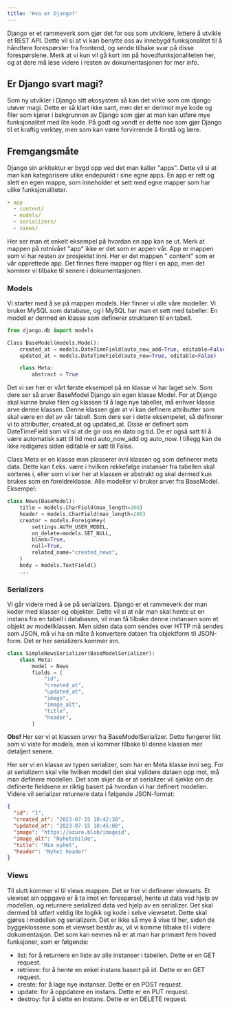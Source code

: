 ```yaml
---
title: 'Hva er Django?'
---
```


Django er et rammeverk som gjør det for oss som utviklere, lettere å utvikle et REST API. Dette vil
si at vi kan benytte oss av innebygd funksjonalitet til å håndtere forespørsler fra frontend, og
sende tilbake svar på disse forespørslene. Merk at vi kun vil gå kort inn på hovedfunksjonaliteten
her, og at dere må lese videre i resten av dokumentasjonen for mer info.

## Er Django svart magi?

Som ny utvikler i Django sitt økosystem så kan det virke som om django utøver magi. Dette er så
klart ikke sant, men det er derimot mye kode og filer som kjører i bakgrunnen av Django som gjør at
man kan utføre mye funksjonalitet med lite kode. På godt og vondt er dette noe som gjør Django til
et kraftig verktøy, men som kan være forvirrende å forstå og lære.

## Fremgangsmåte

Django sin arkitektur er bygd opp ved det man kaller "apps". Dette vil si at man kan kategorisere
ulike endepunkt i sine egne apps. En app er rett og slett en egen mappe, som inneholder et sett med
egne mapper som har ulike funksjonaliteter.

```yaml
- app
  - content/
  - models/
  - serializers/
  - views/
```

Her ser man et enkelt eksempel på hvordan en app kan se ut. Merk at mappen på rotnivået "app" ikke
er det som er appen vår. App er mappen som vi har resten av prosjektet inni. Her er det mappen "
content" som er vår opprettede app. Det finnes flere mapper og filer i en app, men det kommer vi
tilbake til senere i dokumentasjonen.

### Models

Vi starter med å se på mappen models. Her finner vi alle våre modeller. Vi bruker MySQL som
database, og i MySQL har man et sett med tabeller. En modell er dermed en klasse som definerer
strukturen til en tabell.

```python
from django.db import models

Class BaseModel(models.Model):
    created_at = models.DateTimeField(auto_now_add=True, editable=False)
    updated_at = models.DateTimeField(auto_now=True, editable=False)

    class Meta:
        abstract = True
```

Det vi ser her er vårt første eksempel på en klasse vi har laget selv. Som dere ser så arver
BaseModel Django sin egen klasse Model. For at Django skal kunne bruke filen og klassen til å lage
nye tabeller, må enhver klasse arve denne klassen. Denne klassen gjør at vi kan definere attributter
som skal være en del av vår tabell. Som dere ser i dette eksempelet, så definerer vi to attributter,
created_at og updated_at. Disse er definert som DateTimeField som vil si at de gir oss en dato og
tid. De er også satt til å være automatisk satt til tid med auto_now_add og auto_now. I tillegg kan
de ikke redigeres siden editable er satt til False.

Class Meta er en klasse man plasserer inni klassen og som definerer meta data. Dette kan f.eks. være
i hvilken rekkefølge instanser fra tabellen skal sorteres i, eller som vi ser her at klassen er
abstrakt og skal dermed kun brukes som en foreldreklasse. Alle modeller vi bruker arver fra
BaseModel.
Eksempel:

```python
class News(BaseModel):
    title = models.CharField(max_length=200)
    header = models.CharField(max_length=200)
    creator = models.ForeignKey(
        settings.AUTH_USER_MODEL,
        on_delete=models.SET_NULL,
        blank=True,
        null=True,
        related_name="created_news",
    )
    body = models.TextField()
    ...
```

### Serializers

Vi går videre med å se på serializers. Django er et rammeverk der man koder med klasser og objekter.
Dette vil si at når man skal hente ut en instans fra en tabell i databasen, vil man få tilbake denne
instansen som et objekt av modellklassen. Men siden data som sendes over HTTP må sendes som JSON, må
vi ha en måte å konvertere dataen fra objektform til JSON-form. Det er her serializers kommer inn.

```python
class SimpleNewsSerializer(BaseModelSerializer):
    class Meta:
        model = News
        fields = (
            "id",
            "created_at",
            "updated_at",
            "image",
            "image_alt",
            "title",
            "header",
        )
```

**Obs!** Her ser vi at klassen arver fra BaseModelSerializer. Dette fungerer likt som vi viste for
models, men vi kommer tilbake til denne klassen mer detaljert senere.

Her ser vi en klasse av typen serializer, som har en Meta klasse inni seg. For at serializern skal
vite hvilken modell den skal validere dataen opp mot, må man definere modellen. Det som skjer da er
at serializer vil sjekke om de definerte fieldsene er riktig basert på hvordan vi har definert
modellen. Videre vil serializer returnere data i følgende JSON-format:

```json
{
  "id": "1",
  "created_at": "2023-07-15 18:42:30",
  "updated_at": "2023-07-15 18:45:00",
  "image": "https://azure.blob/imageid",
  "image_alt": "Nyhetsbilde",
  "title": "Min nyhet",
  "header": "Nyhet header"
}
```

### Views

Til slutt kommer vi til views mappen. Det er her vi definerer viewsets. Et viewset sin oppgave er å
ta imot en forespørsel, hente ut data ved hjelp av modellen, og returnere serialized data ved hjelp
av en serializer. Det skal dermed bli utført veldig lite logikk og kode i selve viewsetet. Dette
skal gjøres i modellen og serializern. Det er ikke så mye å vise til her, siden de byggeklossene som
et viewset består av, vil vi komme tilbake til i videre dokumentasjon. Det som kan nevnes nå er at
man har primært fem hoved funksjoner, som er følgende:

- list: for å returnere en liste av alle instanser i tabellen. Dette er en GET request.
- retrieve: for å hente en enkel instans basert på id. Dette er en GET request.
- create: for å lage nye instanser. Dette er en POST request.
- update: for å oppdatere en instans. Dette er en PUT request.
- destroy: for å slette en instans. Dette er en DELETE request.
